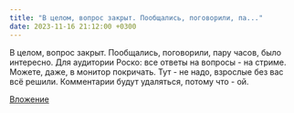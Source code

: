 ```yaml
---
title: "В целом, вопрос закрыт. Пообщались, поговорили, па..."
date: 2023-11-16 21:12:00 +0300
---
```


В целом, вопрос закрыт. Пообщались, поговорили, пару часов, было интересно.
Для аудитории Роско: все ответы на вопросы - на стриме. Можете, даже, в монитор покричать. Тут - не надо, взрослые без вас всё решили. Комментарии будут удаляться, потому что - ой.

[Вложение](https://vk.com/video41076938_456239681)
